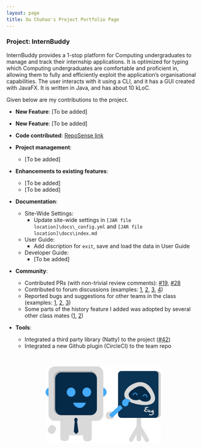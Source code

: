 ```yaml
---
layout: page
title: Ou Chuhao's Project Portfolio Page
---
```


### Project: InternBuddy

InternBuddy provides a 1-stop platform for Computing undergraduates to manage and track their internship applications. It is optimized for typing which Computing undergraduates are comfortable and proficient in, allowing them to fully and efficiently exploit the application’s organisational capabilities.
The user interacts with it using a CLI, and it has a GUI created with JavaFX. It is written in Java, and has about 10 kLoC.

Given below are my contributions to the project.

* **New Feature**: [To be added]
* **New Feature**: [To be added]

* **Code contributed**: [RepoSense link](https://nus-cs2103-ay2223s2.github.io/tp-dashboard/?search=DerrickSaltFish&breakdown=true)

* **Project management**:
  * [To be added]

* **Enhancements to existing features**:
  * [To be added]
  * [To be added]
* **Documentation**:
  * Site-Wide Settings:
    * Update site-wide settings in `[JAR file location]\docs\_config.yml` and `[JAR file location]\docs\index.md`
  * User Guide:
    * Add discription for `exit`, save and load the data in User Guide
  * Developer Guide:
    * [To be added]

* **Community**:
  * Contributed PRs (with non-trivial review comments): [\#19](https://github.com/AY2223S2-CS2103T-T14-3/tp/pull/19), [\#28](https://github.com/AY2223S2-CS2103T-T14-3/tp/pull/28)
  * Contributed to forum discussions (examples: [1](), [2](), [3](), [4]())
  * Reported bugs and suggestions for other teams in the class (examples: [1](), [2](), [3]())
  * Some parts of the history feature I added was adopted by several other class mates ([1](), [2]())

* **Tools**:
  * Integrated a third party library (Natty) to the project ([\#42]())
  * Integrated a new Github plugin (CircleCI) to the team repo

<br/>
<p align="center">
  <img width="300" height="200" src="../images/team-mascots/InternBuddyArtist.png">
</p>
